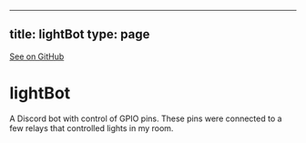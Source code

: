 
---
title: lightBot
type: page
---

[See on GitHub](https://github.com/jakeroggenbuck/lightBot/)

# lightBot

A Discord bot with control of GPIO pins. These pins were connected to a few relays that controlled lights in my room.
